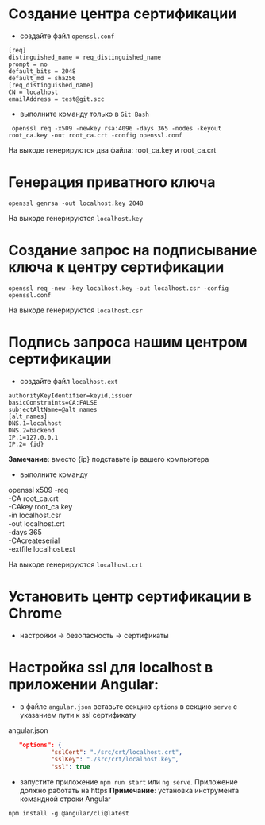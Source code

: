 # Создание центра сертификации

- создайте файл ```openssl.conf```

```
[req]
distinguished_name = req_distinguished_name
prompt = no
default_bits = 2048
default_md = sha256
[req_distinguished_name]
CN = localhost
emailAddress = test@git.scc
```

- выполните команду только в ```Git Bash```

```
 openssl req -x509 -newkey rsa:4096 -days 365 -nodes -keyout root_ca.key -out root_ca.crt -config openssl.conf
```
На выходе генерируются два файла: root_ca.key и root_ca.crt


# Генерация приватного ключа

```
openssl genrsa -out localhost.key 2048
```
На выходе генерируются ```localhost.key```


# Создание запроc на подписывание ключа к центру сертификации

```
openssl req -new -key localhost.key -out localhost.csr -config openssl.conf
```

На выходе генерируются ```localhost.csr```

# Подпись запроса нашим центром сертификации 

- создайте файл ```localhost.ext```

```
authorityKeyIdentifier=keyid,issuer
basicConstraints=CA:FALSE
subjectAltName=@alt_names
[alt_names]
DNS.1=localhost
DNS.2=backend
IP.1=127.0.0.1
IP.2= {id}
```
**Замечание**: вместо {ip} подставьте ip вашего компьютера


- выполните команду

openssl x509 -req \
-CA root_ca.crt \
-CAkey root_ca.key \
-in localhost.csr \
-out localhost.crt \
-days 365 \
-CAcreateserial \
-extfile localhost.ext


На выходе генерируются ```localhost.crt```


# Установить центр сертификации в Chrome

- настройки -> безопасность -> сертификаты

# Настройка ssl для localhost в приложении Angular:

- в файле ```angular.json``` вставьте секцию ```options``` в секцию ```serve``` c указанием пути к ssl сертификату

angular.json
```json
   "options": {
            "sslCert": "./src/crt/localhost.crt",
            "sslKey": "./src/crt/localhost.key",
            "ssl": true
```

- запустите приложение ```npm run start``` или ```ng serve```. Приложение должно работать на https
**Примечание**: установка инструмента командной строки Angular

```npm install -g @angular/cli@latest```
